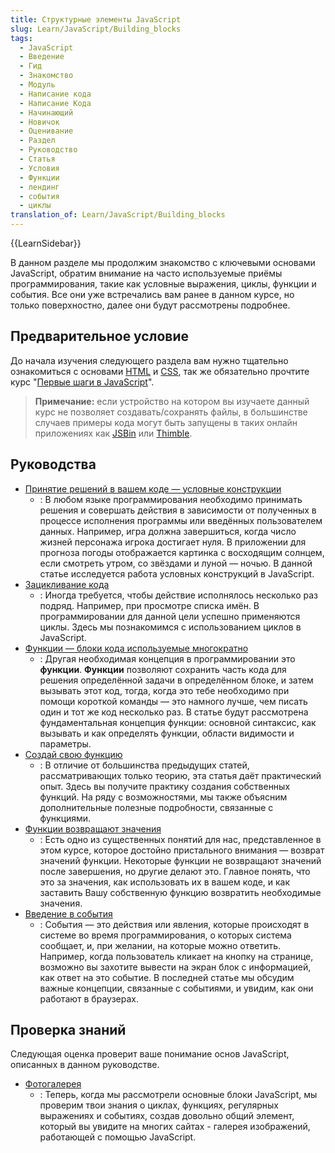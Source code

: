 ```yaml
---
title: Структурные элементы JavaScript
slug: Learn/JavaScript/Building_blocks
tags:
  - JavaScript
  - Введение
  - Гид
  - Знакомство
  - Модуль
  - Написание кода
  - Написание Кода
  - Начинающий
  - Новичок
  - Оценивание
  - Раздел
  - Руководство
  - Статья
  - Условия
  - Функции
  - лендинг
  - события
  - циклы
translation_of: Learn/JavaScript/Building_blocks
---
```


{{LearnSidebar}}

В данном разделе мы продолжим знакомство с ключевыми основами JavaScript, обратим внимание на часто используемые приёмы программирования, такие как условные выражения, циклы, функции и события. Все они уже встречались вам ранее в данном курсе, но только поверхностно, далее они будут рассмотрены подробнее.

## Предварительное условие

До начала изучения следующего раздела вам нужно тщательно ознакомиться с основами [HTML](/ru/docs/Learn/HTML/Introduction_to_HTML) и [CSS](/ru/docs/Learn/CSS/Introduction_to_CSS), так же обязательно прочтите курс "[Первые шаги в JavaScript](/ru/docs/Learn/JavaScript/%D0%9F%D0%B5%D1%80%D0%B2%D1%8B%D0%B5_%D1%88%D0%B0%D0%B3%D0%B8)".

> **Примечание:** если устройство на котором вы изучаете данный курс не позволяет создавать/сохранять файлы, в большинстве случаев примеры кода могут быть запущены в таких онлайн приложениях как [JSBin](http://jsbin.com/) или [Thimble](https://thimble.mozilla.org/).

## Руководства

- [Принятие решений в вашем коде — условные конструкции](/ru/docs/Learn/JavaScript/Building_blocks/conditionals)
  - : В любом языке программирования необходимо принимать решения и совершать действия в зависимости от полученных в процессе исполнения программы или введённых пользователем данных. Например, игра должна завершиться, когда число жизней персонажа игрока достигает нуля. В приложении для прогноза погоды отображается картинка с восходящим солнцем, если смотреть утром, со звёздами и луной — ночью. В данной статье исследуется работа условных конструкций в JavaScript.
- [Зацикливание кода](/ru/docs/Learn/JavaScript/Building_blocks/Looping_code)
  - : Иногда требуется, чтобы действие исполнялось несколько раз подряд. Например, при просмотре списка имён. В программировании для данной цели успешно применяются циклы. Здесь мы познакомимся с использованием циклов в JavaScript.
- [Функции — блоки кода используемые многократно](/ru/docs/Learn/JavaScript/Building_blocks/Functions)
  - : Другая необходимая концепция в программировании это **функции**. **Функции** позволяют сохранить часть кода для решения определённой задачи в определённом блоке, и затем вызывать этот код, тогда, когда это тебе необходимо при помощи короткой команды — это намного лучше, чем писать один и тот же код несколько раз. В статье будут рассмотрена фундаментальная концепция функции: основной синтаксис, как вызывать и как определять функции, области видимости и параметры.
- [Создай свою функцию](/ru/docs/Learn/JavaScript/Building_blocks/Build_your_own_function)
  - : В отличие от большинства предыдущих статей, рассматривающих только теорию, эта статья даёт практический опыт. Здесь вы получите практику создания собственных функций. На ряду с возможностями, мы также объясним дополнительные полезные подробности, связанные с функциями.
- [Функции возвращают значения](/ru/docs/Learn/JavaScript/Building_blocks/Return_values)
  - : Есть одно из существенных понятий для нас, представленное в этом курсе, которое достойно пристального внимания — возврат значений функции. Некоторые функции не возвращают значений после завершения, но другие делают это. Главное понять, что это за значения, как использовать их в вашем коде, и как заставить Вашу собственную функцию возвратить необходимые значения.
- [Введение в события](/ru/docs/Learn/JavaScript/Building_blocks/События)
  - : События — это действия или явления, которые происходят в системе во время программирования, о которых система сообщает, и, при желании, на которые можно ответить. Например, когда пользователь кликает на кнопку на странице, возможно вы захотите вывести на экран блок с информацией, как ответ на это событие. В последней статье мы обсудим важные концепции, связанные с событиями, и увидим, как они работают в браузерах.

## Проверка знаний

Следующая оценка проверит ваше понимание основ JavaScript, описанных в данном руководстве.

- [Фотогалерея](/ru/docs/Learn/JavaScript/Building_blocks/Image_gallery)
  - : Теперь, когда мы рассмотрели основные блоки JavaScript, мы проверим твои знания о циклах, функциях, регулярных выражениях и событиях, создав довольно общий элемент, который вы увидите на многих сайтах - галерея изображений, работающей с помощью JavaScript.
